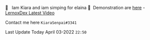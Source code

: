 💚 &nbsp; Iam Kiara and iam simping for elaina
🎉&nbsp; Demonstration are [here](https://replit.com/@KiaraSenpai) - [LernoxDex Latest Video](https://www.youtube.com/watch?v=G3yhZ78lYK0)

Contact me here `KiaraSenpai#3341`

Last Update Today April 03-2022 ``22:50``
